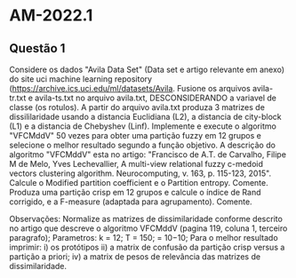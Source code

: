 # AM-2022.1
## Questão 1

Considere os dados "Avila Data Set" (Data set e artigo relevante em anexo) do site uci machine learning
repository (https://archive.ics.uci.edu/ml/datasets/Avila.
Fusione os arquivos avila-tr.txt e avila-ts.txt no arquivo avila.txt, DESCONSIDERANDO a variavel de classe (os rotulos).
A partir do arquivo avila.txt produza 3 matrizes de dissililaridade usando a distancia Euclidiana (L2), a distancia de city-block (L1) e a
distancia de Chebyshev (Linf).
Implemente e execute o algoritmo "VFCMddV" 50 vezes para obter uma partição fuzzy em 12 grupos e selecione o melhor resultado segundo a função objetivo.
A descrição do algoritmo "VFCMddV" esta no artigo: "Francisco de A.T. de Carvalho, Filipe M de Melo, Yves Lechevallier, 
A multi-view relational fuzzy c-medoid vectors clustering algorithm. Neurocomputing, v. 163, p. 115-123, 2015".
Calcule o Modified partition coefficient e o Partition entropy. Comente.
Produza uma partição crisp em 12 grupos e calcule o índice de Rand corrigido, e a F-measure
(adaptada para agrupamento). Comente.

Observações:
Normalize as matrizes de dissimilaridade conforme descrito no artigo que descreve o
algoritmo VFCMddV (pagina 119, coluna 1, terceiro paragrafo);
Parametros: k = 12; T = 150;  = 10−10;
Para o melhor resultado imprimir: i) os protótipos ii) a matrix de confusão da partição crisp
versus a partição a priori; iv) a matrix de pesos de relevância das matrizes de
dissimilaridade.
